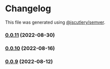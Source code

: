 # Changelog

This file was generated using [@jscutlery/semver](https://github.com/jscutlery/semver).

### [0.0.11](https://github.com/HausDAO/daohaus-monorepo/compare/daohaus-connect-feature@0.0.10...daohaus-connect-feature@0.0.11) (2022-08-30)

### [0.0.10](https://github.com/HausDAO/daohaus-monorepo/compare/daohaus-connect-feature@0.0.9...daohaus-connect-feature@0.0.10) (2022-08-16)

### [0.0.9](https://github.com/HausDAO/daohaus-monorepo/compare/daohaus-connect-feature@0.0.8...daohaus-connect-feature@0.0.9) (2022-08-12)
